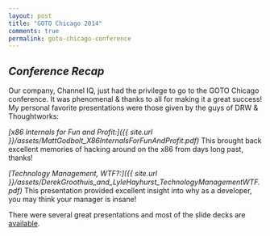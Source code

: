 ```yaml
---
layout: post
title: "GOTO Chicago 2014"
comments: true
permalink: goto-chicago-conference
---
```

*Conference Recap*
-----

Our company, Channel IQ, just had the privilege to go to the GOTO Chicago
conference.  It was phenomenal & thanks to all for making it a great success!  My
personal favorite presentations were those given by the guys of DRW & Thoughtworks:

*[x86 Internals for Fun and Profit:]({{ site.url }}/assets/MattGodbolt_X86InternalsForFunAndProfit.pdf)*
This brought back excellent memories of hacking around on the x86 from days long past, thanks!

*[Technology Management, WTF?:]({{ site.url }}/assets/DerekGroothuis_and_LyleHayhurst_TechnologyManagementWTF.pdf)*
This presentation provided excellent insight into why as a developer, you may
think your manager is insane!

There were several great presentations and most of the slide decks are [available](http://gotocon.com/chicago-2014/schedule/index.jsp).

